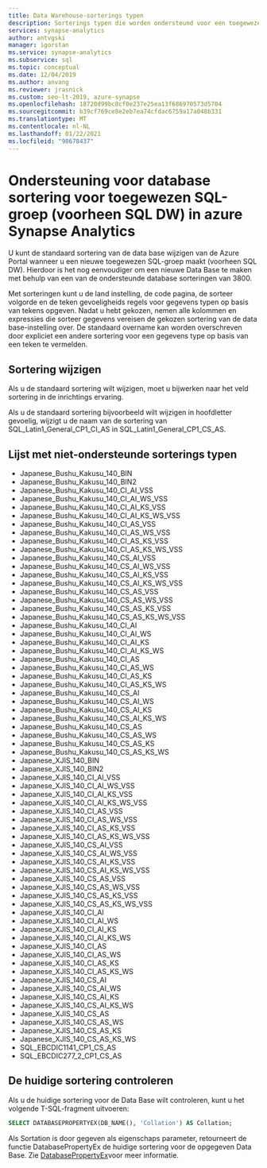 ```yaml
---
title: Data Warehouse-sorterings typen
description: Sorterings typen die worden ondersteund voor een toegewezen SQL-groep (voorheen SQL DW) in azure Synapse Analytics.
services: synapse-analytics
author: antvgski
manager: igorstan
ms.service: synapse-analytics
ms.subservice: sql
ms.topic: conceptual
ms.date: 12/04/2019
ms.author: anvang
ms.reviewer: jrasnick
ms.custom: seo-lt-2019, azure-synapse
ms.openlocfilehash: 18720d99bc8cf0e237e25ea13f686970573d5704
ms.sourcegitcommit: b39cf769ce8e2eb7ea74cfdac6759a17a048b331
ms.translationtype: MT
ms.contentlocale: nl-NL
ms.lasthandoff: 01/22/2021
ms.locfileid: "98678437"
---
```

# <a name="database-collation-support-for-dedicated-sql-pool-formerly-sql-dw-in-azure-synapse-analytics"></a>Ondersteuning voor database sortering voor toegewezen SQL-groep (voorheen SQL DW) in azure Synapse Analytics 

U kunt de standaard sortering van de data base wijzigen van de Azure Portal wanneer u een nieuwe toegewezen SQL-groep maakt (voorheen SQL DW). Hierdoor is het nog eenvoudiger om een nieuwe Data Base te maken met behulp van een van de ondersteunde database sorteringen van 3800.

Met sorteringen kunt u de land instelling, de code pagina, de sorteer volgorde en de teken gevoeligheids regels voor gegevens typen op basis van tekens opgeven. Nadat u hebt gekozen, nemen alle kolommen en expressies die sorteer gegevens vereisen de gekozen sortering van de data base-instelling over. De standaard overname kan worden overschreven door expliciet een andere sortering voor een gegevens type op basis van een teken te vermelden.

## <a name="changing-collation"></a>Sortering wijzigen

Als u de standaard sortering wilt wijzigen, moet u bijwerken naar het veld sortering in de inrichtings ervaring.

Als u de standaard sortering bijvoorbeeld wilt wijzigen in hoofdletter gevoelig, wijzigt u de naam van de sortering van SQL_Latin1_General_CP1_CI_AS in SQL_Latin1_General_CP1_CS_AS.

## <a name="list-of-unsupported-collation-types"></a>Lijst met niet-ondersteunde sorterings typen

* Japanese_Bushu_Kakusu_140_BIN
* Japanese_Bushu_Kakusu_140_BIN2
* Japanese_Bushu_Kakusu_140_CI_AI_VSS
* Japanese_Bushu_Kakusu_140_CI_AI_WS_VSS
* Japanese_Bushu_Kakusu_140_CI_AI_KS_VSS
* Japanese_Bushu_Kakusu_140_CI_AI_KS_WS_VSS
* Japanese_Bushu_Kakusu_140_CI_AS_VSS
* Japanese_Bushu_Kakusu_140_CI_AS_WS_VSS
* Japanese_Bushu_Kakusu_140_CI_AS_KS_VSS
* Japanese_Bushu_Kakusu_140_CI_AS_KS_WS_VSS
* Japanese_Bushu_Kakusu_140_CS_AI_VSS
* Japanese_Bushu_Kakusu_140_CS_AI_WS_VSS
* Japanese_Bushu_Kakusu_140_CS_AI_KS_VSS
* Japanese_Bushu_Kakusu_140_CS_AI_KS_WS_VSS
* Japanese_Bushu_Kakusu_140_CS_AS_VSS
* Japanese_Bushu_Kakusu_140_CS_AS_WS_VSS
* Japanese_Bushu_Kakusu_140_CS_AS_KS_VSS
* Japanese_Bushu_Kakusu_140_CS_AS_KS_WS_VSS
* Japanese_Bushu_Kakusu_140_CI_AI
* Japanese_Bushu_Kakusu_140_CI_AI_WS
* Japanese_Bushu_Kakusu_140_CI_AI_KS
* Japanese_Bushu_Kakusu_140_CI_AI_KS_WS
* Japanese_Bushu_Kakusu_140_CI_AS
* Japanese_Bushu_Kakusu_140_CI_AS_WS
* Japanese_Bushu_Kakusu_140_CI_AS_KS
* Japanese_Bushu_Kakusu_140_CI_AS_KS_WS
* Japanese_Bushu_Kakusu_140_CS_AI
* Japanese_Bushu_Kakusu_140_CS_AI_WS
* Japanese_Bushu_Kakusu_140_CS_AI_KS
* Japanese_Bushu_Kakusu_140_CS_AI_KS_WS
* Japanese_Bushu_Kakusu_140_CS_AS
* Japanese_Bushu_Kakusu_140_CS_AS_WS
* Japanese_Bushu_Kakusu_140_CS_AS_KS
* Japanese_Bushu_Kakusu_140_CS_AS_KS_WS
* Japanese_XJIS_140_BIN
* Japanese_XJIS_140_BIN2
* Japanese_XJIS_140_CI_AI_VSS
* Japanese_XJIS_140_CI_AI_WS_VSS
* Japanese_XJIS_140_CI_AI_KS_VSS
* Japanese_XJIS_140_CI_AI_KS_WS_VSS
* Japanese_XJIS_140_CI_AS_VSS
* Japanese_XJIS_140_CI_AS_WS_VSS
* Japanese_XJIS_140_CI_AS_KS_VSS
* Japanese_XJIS_140_CI_AS_KS_WS_VSS
* Japanese_XJIS_140_CS_AI_VSS
* Japanese_XJIS_140_CS_AI_WS_VSS
* Japanese_XJIS_140_CS_AI_KS_VSS
* Japanese_XJIS_140_CS_AI_KS_WS_VSS
* Japanese_XJIS_140_CS_AS_VSS
* Japanese_XJIS_140_CS_AS_WS_VSS
* Japanese_XJIS_140_CS_AS_KS_VSS
* Japanese_XJIS_140_CS_AS_KS_WS_VSS
* Japanese_XJIS_140_CI_AI
* Japanese_XJIS_140_CI_AI_WS
* Japanese_XJIS_140_CI_AI_KS
* Japanese_XJIS_140_CI_AI_KS_WS
* Japanese_XJIS_140_CI_AS
* Japanese_XJIS_140_CI_AS_WS
* Japanese_XJIS_140_CI_AS_KS
* Japanese_XJIS_140_CI_AS_KS_WS
* Japanese_XJIS_140_CS_AI
* Japanese_XJIS_140_CS_AI_WS
* Japanese_XJIS_140_CS_AI_KS
* Japanese_XJIS_140_CS_AI_KS_WS
* Japanese_XJIS_140_CS_AS
* Japanese_XJIS_140_CS_AS_WS
* Japanese_XJIS_140_CS_AS_KS
* Japanese_XJIS_140_CS_AS_KS_WS
* SQL_EBCDIC1141_CP1_CS_AS
* SQL_EBCDIC277_2_CP1_CS_AS

## <a name="checking-the-current-collation"></a>De huidige sortering controleren

Als u de huidige sortering voor de Data Base wilt controleren, kunt u het volgende T-SQL-fragment uitvoeren:

```sql
SELECT DATABASEPROPERTYEX(DB_NAME(), 'Collation') AS Collation;
```

Als Sortation is door gegeven als eigenschaps parameter, retourneert de functie DatabasePropertyEx de huidige sortering voor de opgegeven Data Base. Zie [DatabasePropertyEx](/sql/t-sql/functions/databasepropertyex-transact-sql?toc=/azure/synapse-analytics/sql-data-warehouse/toc.json&bc=/azure/synapse-analytics/sql-data-warehouse/breadcrumb/toc.json&view=azure-sqldw-latest&preserve-view=true)voor meer informatie.

